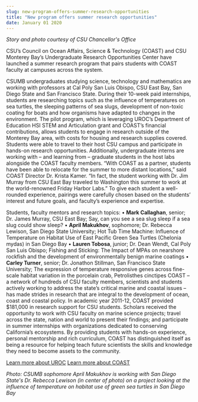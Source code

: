 ```yaml
---
slug: new-program-offers-summer-research-opportunities
title: "New program offers summer research opportunities"
date: January 01 2020
---
```


 
<p><em>Story and photo courtesy of CSU Chancellor's Office</em></p>
<p>
  CSU’s Council on Ocean Affairs, Science &amp; Technology (COAST) and CSU
  Monterey Bay’s Undergraduate Research Opportunities Center have launched a
  summer research program that pairs students with COAST faculty at campuses
  across the system.
</p>
<p>
  CSUMB undergraduates studying science, technology and mathematics are working
  with professors at Cal Poly San Luis Obispo, CSU East Bay, San Diego State and
  San Francisco State. During their 10-week paid internships, students are
  researching topics such as the influence of temperatures on sea turtles, the
  sleeping patterns of sea slugs, development of non-toxic coating for boats and
  how organisms have adapted to changes in the environment. The pilot program,
  which is leveraging UROC’s Department of Education HSI STEM and Articulation
  grant and COAST’s financial contributions, allows students to engage in
  research outside of the Monterey Bay area, with costs for housing and research
  supplies covered. Students were able to travel to their host CSU campus and
  participate in hands-on research opportunities. Additionally, undergraduate
  interns are working with – and learning from – graduate students in the host
  labs alongside the COAST faculty members. “With COAST as a partner, students
  have been able to relocate for the summer to more distant locations,” said
  COAST Director Dr. Krista Kamer. “In fact, the student working with Dr. Jim
  Murray from CSU East Bay traveled to Washington this summer to work at the
  world-renowned Friday Harbor Labs.” To give each student a well-rounded
  experience, pairings were carefully chosen based on the students’ interest and
  future goals, and faculty’s experience and expertise.
</p>
<p>
  Students, faculty mentors and research topics: •
  <strong>Mark Callaghan</strong>, senior; Dr. James Murray, CSU East Bay; Say,
  can you see a sea slug sleep if a sea slug could show sleep? •
  <strong>April Makukhov</strong>, sophomore; Dr. Rebecca Lewison, San Diego
  State University; Hot Tub Time Machine: Influence of Temperature on Habitat
  Use of East Pacific Green Sea Turtles (Chelonia mydas) in San Diego Bay •
  <strong>Lauren Tobosa</strong>, junior; Dr. Dean Wendt, Cal Poly San Luis
  Obispo; Fishing and Sticking: The Impact of MPAs on nearshore rockfish and the
  development of environmentally benign marine coatings •
  <strong>Carley Turner</strong>, senior; Dr. Jonathon Stillman, San Francisco
  State University; The expression of temperature responsive genes across
  fine-scale habitat variation in the porcelain crab, Petrolisthes cinctipes
  COAST – a network of hundreds of CSU faculty members, scientists and students
  actively working to address the state’s critical marine and coastal issues –
  has made strides in research that are integral to the development of ocean,
  coast and coastal policy. In academic year 2011-12, COAST provided $181,000 in
  research support for CSU students. Scholars received the opportunity to work
  with CSU faculty on marine science projects; travel across the state, nation
  and world to present their findings; and participate in summer internships
  with organizations dedicated to conserving California’s ecosystems. By
  providing students with hands-on experience, personal mentorship and rich
  curriculum, COAST has distinguished itself as being a resource for helping
  teach future scientists the skills and knowledge they need to become assets to
  the community.
</p>
<p>
  <a href="https://uroc.csumb.edu/">Learn more about UROC</a>
  <a href="https://www.calstate.edu/coast/index.asp"> Learn more about COAST</a>
</p>
<p>
  <em
    >Photo: CSUMB sophomore April Makukhov is working with San Diego State's Dr.
    Rebecca Lewison (in center of photo) on a project looking at the influence
    of temperature on habitat use of green sea turtles in San Diego Bay</em
  >
</p>
 
